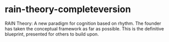 # rain-theory-completeversion
RAIN Theory: A new paradigm for cognition based on rhythm. The founder has taken the conceptual framework as far as possible. This is the definitive blueprint, presented for others to build upon.
